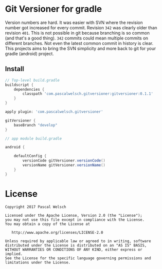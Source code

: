 # Git Versioner for gradle

Version numbers are hard. 
It was easier with SVN where the revision number got increased for every commit. 
Revision `342` was clearly older than revision `401`. 
This is not possible in git because branching is so common (and that's a good thing). 
`342` commits could mean multiple commits on different branches.
Not even the latest common commit in history is clear.
This projects aims to bring the SVN simplicity and more back to git for your gradle (android) project.

## Install

```gradle
// Top-level build.gradle
buildscript {
    dependencies {
        classpath 'com.pascalwelsch.gitversioner:gitversioner:0.1.1'
    }
}

apply plugin: 'com.pascalwelsch.gitversioner'

gitVersioner {
    baseBranch "develop"
}
```


```gradle
// app module build.gradle

android {

    defaultConfig {
        versionCode gitVersioner.versionCode()
        versionName gitVersioner.versionName()
    }
}
```

# License

```
Copyright 2017 Pascal Welsch

Licensed under the Apache License, Version 2.0 (the "License");
you may not use this file except in compliance with the License.
You may obtain a copy of the License at

   http://www.apache.org/licenses/LICENSE-2.0

Unless required by applicable law or agreed to in writing, software
distributed under the License is distributed on an "AS IS" BASIS,
WITHOUT WARRANTIES OR CONDITIONS OF ANY KIND, either express or implied.
See the License for the specific language governing permissions and
limitations under the License.
```
